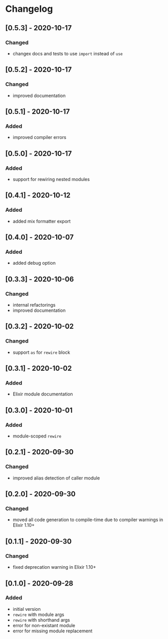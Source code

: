 # Changelog


## [0.5.3] - 2020-10-17

### Changed
* changex docs and tests to use `import` instead of `use`


## [0.5.2] - 2020-10-17

### Changed
* improved documentation


## [0.5.1] - 2020-10-17

### Added
* improved compiler errors


## [0.5.0] - 2020-10-17

### Added
* support for rewiring nested modules


## [0.4.1] - 2020-10-12

### Added
* added mix formatter export


## [0.4.0] - 2020-10-07

### Added
* added debug option


## [0.3.3] - 2020-10-06

### Changed
* internal refactorings
* improved documentation


## [0.3.2] - 2020-10-02

### Changed
* support `as` for `rewire` block


## [0.3.1] - 2020-10-02

### Added
* Elixir module documentation


## [0.3.0] - 2020-10-01

### Added
* module-scoped `rewire`


## [0.2.1] - 2020-09-30

### Changed
* improved alias detection of caller module


## [0.2.0] - 2020-09-30

### Changed
* moved all code generation to compile-time due to compiler warnings in Elixir 1.10+


## [0.1.1] - 2020-09-30

### Changed
* fixed deprecation warning in Elixir 1.10+


## [0.1.0] - 2020-09-28

### Added
* initial version
* `rewire` with module args
* `rewire` with shorthand args
* error for non-existant module
* error for missing module replacement
